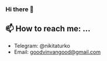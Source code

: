 ### Hi there 👋

## 📫 How to reach me: ...
- Telegram: @nikitaturko
- Email: goodvinvangood@gmail.com
